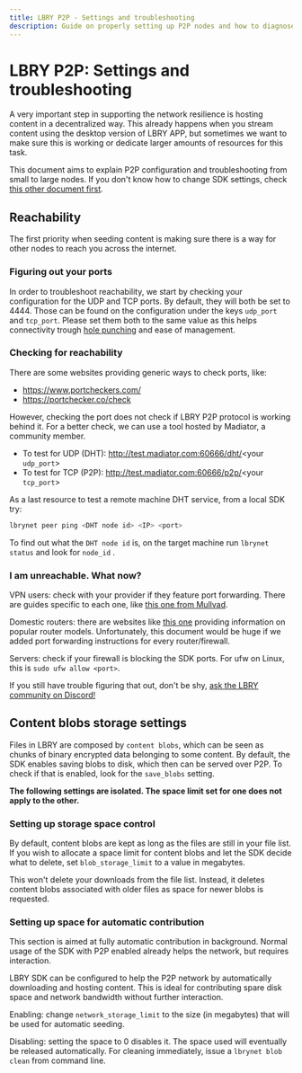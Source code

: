 ```yaml
---
title: LBRY P2P - Settings and troubleshooting
description: Guide on properly setting up P2P nodes and how to diagnose/fix common issues.
---
```


# LBRY P2P: Settings and troubleshooting

A very important step in supporting the network resilience is hosting content in a decentralized way. This already happens when you stream content using the desktop version of LBRY APP, but sometimes we want to make sure this is working or dedicate larger amounts of resources for this task.

This document aims to explain P2P configuration and troubleshooting from small to large nodes. If you don't know how to change SDK settings, check [this other document first](https://lbry.tech/resources/daemon-settings).

## Reachability
The first priority when seeding content is making sure there is a way for other nodes to reach you across the internet.

### Figuring out your ports
In order to troubleshoot reachability, we start by checking your configuration for the UDP and TCP ports. By default, they will both be set to 4444. Those can be found on the configuration under the keys `udp_port` and `tcp_port`. Please set them both to the same value as this helps connectivity trough [hole punching](https://en.wikipedia.org/wiki/Hole_punching_(networking)) and ease of management.

### Checking for reachability
There are some websites providing generic ways to check ports, like:
- https://www.portcheckers.com/
- https://portchecker.co/check

However, checking the port does not check if LBRY P2P protocol is working behind it. For a better check, we can use a tool hosted by Madiator, a community member.
- To test for UDP (DHT): http://test.madiator.com:60666/dht/<your `udp_port`>
- To test for TCP (P2P): http://test.madiator.com:60666/p2p/<your `tcp_port`>

As a last resource to test a remote machine DHT service, from a local SDK try:
```bash
lbrynet peer ping <DHT node id> <IP> <port>
```

To find out what the `DHT node id` is, on the target machine run `lbrynet status` and look for `node_id` .

### I am unreachable. What now?

VPN users: check with your provider if they feature port forwarding. There are guides specific to each one, like [this one from Mullvad](https://mullvad.net/en/help/port-forwarding-and-mullvad/).

Domestic routers: there are websites like [this one](https://portforward.com/how-to-port-forward/) providing information on popular router models. Unfortunately, this document would be huge if we added port forwarding instructions for every router/firewall.

Servers: check if your firewall is blocking the SDK ports. For ufw on Linux, this is `sudo ufw allow <port>`.

If you still have trouble figuring that out, don't be shy, [ask the LBRY community on Discord!](https://chat.lbry.com/)

## Content blobs storage settings

Files in LBRY are composed by `content blobs`, which can be seen as chunks of binary encrypted data belonging to some content. By default, the SDK enables saving blobs to disk, which then can be served over P2P. To check if that is enabled, look for the `save_blobs` setting.

**The following settings are isolated. The space limit set for one does not apply to the other.**

### Setting up storage space control

By default, content blobs are kept as long as the files are still in your file list. If you wish to allocate a space limit for content blobs and let the SDK decide what to delete, set `blob_storage_limit` to a value in megabytes.

This won't delete your downloads from the file list. Instead, it deletes content blobs associated with older files as space for newer blobs is requested.


### Setting up space for automatic contribution

This section is aimed at fully automatic contribution in background. Normal usage of the SDK with P2P enabled already helps the network, but requires interaction.

LBRY SDK can be configured to help the P2P network by automatically downloading and hosting content. This is ideal for contributing spare disk space and network bandwidth without further interaction.

Enabling: change `network_storage_limit` to the size (in megabytes) that will be used for automatic seeding.

Disabling: setting the space to 0 disables it. The space used will eventually be released automatically. For cleaning immediately, issue a `lbrynet blob clean` from command line.
